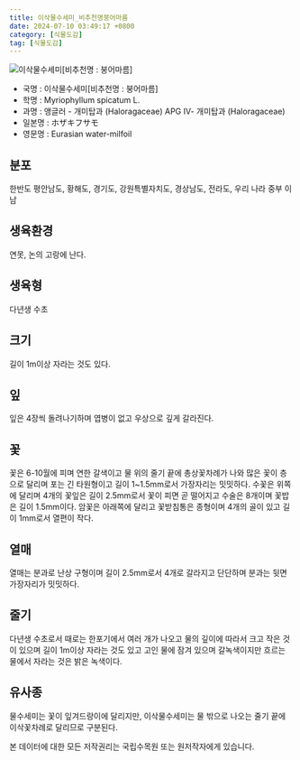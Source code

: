 ```yaml
---
title: 이삭물수세미_비추천명붕어마름
date: 2024-07-10 03:49:17 +0800
category: [식물도감]
tag: [식물도감]
---
```




![이삭물수세미[비추천명 : 붕어마름]](/fileUpload/plants/basic/Haloragaceae/Myriophyllum/13919/13919_1_th2.jpg)
- 국명 : 이삭물수세미[비추천명 : 붕어마름]
- 학명 : Myriophyllum spicatum L.
- 과명 : 앵글러 - 개미탑과 (Haloragaceae) APG Ⅳ- 개미탑과 (Haloragaceae)
- 일본명 : ホザキフサモ
- 영문명 : Eurasian water-milfoil


## 분포
한반도 평안남도, 황해도, 경기도, 강원특별자치도, 경상남도, 전라도, 우리 나라 중부 이남
## 생육환경
연못, 논의 고랑에 난다.
## 생육형
다년생 수초
## 크기
길이 1m이상 자라는 것도 있다.
## 잎
잎은 4장씩 돌려나기하며 엽병이 없고 우상으로 깊게 갈라진다.
## 꽃
꽃은 6-10월에 피며 연한 갈색이고 물 위의 줄기 끝에 총상꽃차례가 나와 많은 꽃이 층으로 달리며 포는 긴 타원형이고 길이 1~1.5mm로서 가장자리는 밋밋하다. 수꽃은 위쪽에 달리며 4개의 꽃잎은 길이 2.5mm로서 꽃이 피면 곧 떨어지고 수술은 8개이며 꽃밥은 길이 1.5mm이다. 암꽃은 아래쪽에 달리고 꽃받침통은 종형이며 4개의 골이 있고 길이 1mm로서 열편이 작다.
## 열매
열매는 분과로 난상 구형이며 길이 2.5mm로서 4개로 갈라지고 단단하며 분과는 뒷면 가장자리가 밋밋하다.
## 줄기
다년생 수초로서 때로는 한포기에서 여러 개가 나오고 물의 깊이에 따라서 크고 작은 것이 있으며 길이 1m이상 자라는 것도 있고 고인 물에 잠겨 있으며 갈녹색이지만 흐르는 물에서 자라는 것은 밝은 녹색이다.
## 유사종
물수세미는 꽃이 잎겨드랑이에 달리지만, 이삭물수세미는 물 밖으로 나오는 줄기 끝에 이삭꽃차례로 달리므로 구분된다.






본 데이터에 대한 모든 저작권리는 국립수목원 또는 원저작자에게 있습니다.
